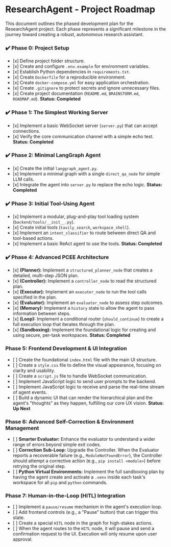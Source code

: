 # ResearchAgent - Project Roadmap

This document outlines the phased development plan for the ResearchAgent project. Each phase represents a significant milestone in the journey toward creating a robust, autonomous research assistant.

### ✔️ Phase 0: Project Setup

-   \[x\] Define project folder structure.
-   \[x\] Create and configure `.env.example` for environment variables.
-   \[x\] Establish Python dependencies in `requirements.txt`.
-   \[x\] Create `Dockerfile` for a reproducible environment.
-   \[x\] Create `docker-compose.yml` for easy application orchestration.
-   \[x\] Create `.gitignore` to protect secrets and ignore unnecessary files.
-   \[x\] Create project documentation (`README.md`, `BRAINSTORM.md`, `ROADMAP.md`).
**Status: Completed**

### ✔️ Phase 1: The Simplest Working Server

-   \[x\] Implement a basic WebSocket server (`server.py`) that can accept connections.
-   \[x\] Verify the core communication channel with a simple echo test.
**Status: Completed**

### ✔️ Phase 2: Minimal LangGraph Agent

-   \[x\] Create the initial `langgraph_agent.py`.
-   \[x\] Implement a minimal graph with a single `direct_qa_node` for simple LLM calls.
-   \[x\] Integrate the agent into `server.py` to replace the echo logic.
**Status: Completed**

### ✔️ Phase 3: Initial Tool-Using Agent

-   \[x\] Implement a modular, plug-and-play tool loading system (`backend/tools/__init__.py`).
-   \[x\] Create initial tools (`tavily_search`, `workspace_shell`).
-   \[x\] Implement an `intent_classifier` to route between direct QA and tool-based actions.
-   \[x\] Implement a basic ReAct agent to use the tools.
**Status: Completed**

### ✔️ Phase 4: Advanced PCEE Architecture

-   \[x\] **(Planner):** Implement a `structured_planner_node` that creates a detailed, multi-step JSON plan.
-   \[x\] **(Controller):** Implement a `controller_node` to read the structured plan.
-   \[x\] **(Executor):** Implement an `executor_node` to run the tool calls specified in the plan.
-   \[x\] **(Evaluator):** Implement an `evaluator_node` to assess step outcomes.
-   \[x\] **(Memory):** Implement a `history` state to allow the agent to pass information between steps.
-   \[x\] **(Loop):** Implement a conditional router (`should_continue`) to create a full execution loop that iterates through the plan.
-   \[x\] **(Sandboxing):** Implement the foundational logic for creating and using secure, per-task workspaces.
**Status: Completed**

### Phase 5: Frontend Development & UI Integration

-   \[ \] Create the foundational `index.html` file with the main UI structure.
-   \[ \] Create a `style.css` file to define the visual appearance, focusing on clarity and usability.
-   \[ \] Create a `script.js` file to handle WebSocket communication.
-   \[ \] Implement JavaScript logic to send user prompts to the backend.
-   \[ \] Implement JavaScript logic to receive and parse the real-time stream of agent events.
-   \[ \] Build a dynamic UI that can render the hierarchical plan and the agent's "thoughts" as they happen, fulfilling our core UX vision.
**Status: Up Next**

### Phase 6: Advanced Self-Correction & Environment Management

-   \[ \] **Smarter Evaluator:** Enhance the evaluator to understand a wider range of errors beyond simple exit codes.
-   \[ \] **Correction Sub-Loop:** Upgrade the Controller. When the Evaluator reports a recoverable failure (e.g., `ModuleNotFoundError`), the Controller should attempt a corrective action (e.g., `pip install <module>`) before retrying the original step.
-   \[ \] **Python Virtual Environments:** Implement the full sandboxing plan by having the agent create and activate a `.venv` inside each task's workspace for all `pip` and `python` commands.

### Phase 7: Human-in-the-Loop (HITL) Integration

-   \[ \] Implement a `pause/resume` mechanism in the agent's execution loop.
-   \[ \] Add frontend controls (e.g., a "Pause" button) that can trigger this state.
-   \[ \] Create a special `HITL` node in the graph for high-stakes actions.
-   \[ \] When the agent routes to the `HITL` node, it will pause and send a confirmation request to the UI. Execution will only resume upon user approval.
